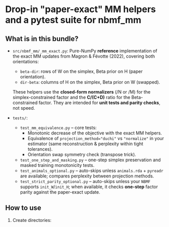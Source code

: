 Drop-in "paper-exact" MM helpers and a pytest suite for nbmf_mm
===============================================================

What is in this bundle?
-----------------------
- `src/nbmf_mm/_mm_exact.py`:
  Pure-NumPy **reference** implementation of the exact MM updates from
  Magron & Févotte (2022), covering both orientations:
  * `beta-dir`: rows of W on the simplex, Beta prior on H (paper orientation).
  * `dir-beta`: columns of H on the simplex, Beta prior on W (swapped).

  These helpers use the **closed-form normalizers** (/N or /M) for the
  simplex-constrained factor and the **C/(C+D)** ratio for the Beta-constrained
  factor. They are intended for **unit tests and parity checks**, not speed.

- `tests/`:
  * `test_mm_equivalence.py` – core tests:
      - Monotonic decrease of the objective with the exact MM helpers.
      - Equivalence of `projection_method="duchi"` vs `"normalize"` in your
        estimator (same reconstruction & perplexity within tight tolerances).
      - Orientation swap symmetry check (transpose trick).
  * `test_one_step_and_masking.py` – one-step simplex preservation and masked
    training monotonicity tests.
  * `test_animals_optional.py` – auto-skips unless `animals.rda` + `pyreadr`
    are available; compares perplexity between projection methods.
  * `test_strict_parity_optional.py` – auto-skips unless your `NBMF` supports
    `init_W`/`init_H`; when available, it checks **one-step** factor parity
    against the paper-exact update.

How to use
----------
1. Create directories:

